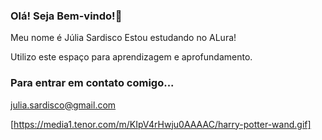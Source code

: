 ### Olá! Seja Bem-vindo!👋

Meu nome é Júlia Sardisco
Estou estudando no ALura!

Utilizo este espaço para aprendizagem e aprofundamento.

### Para entrar em contato comigo...

julia.sardisco@gmail.com

[https://media1.tenor.com/m/KIpV4rHwju0AAAAC/harry-potter-wand.gif]
